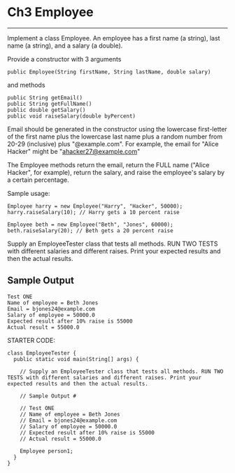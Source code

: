 # Ch3 Employee
---
Implement a class Employee. An employee has a first name (a string), last name (a string), and a salary (a double).

Provide a constructor with 3 arguments
```
public Employee(String firstName, String lastName, double salary)
```
and methods
```
public String getEmail()
public String getFullName()
public double getSalary()
public void raiseSalary(double byPercent)
```

Email should be generated in the constructor using the lowercase first-letter of the first name plus the lowercase last name plus a random number from 20-29 (inclusive) plus "@example.com". For example, the email for "Alice Hacker" might be "ahacker27@example.com"

The Employee methods return the email, return the FULL name ("Alice Hacker", for example), return the salary, and raise the employee's salary by a certain percentage.

Sample usage:
```
Employee harry = new Employee("Harry", "Hacker", 50000);
harry.raiseSalary(10); // Harry gets a 10 percent raise

Employee beth = new Employee("Beth", "Jones", 60000);
beth.raiseSalary(20); // Beth gets a 20 percent raise
```

Supply an EmployeeTester class that tests all methods. RUN TWO TESTS with different salaries and different raises. Print your expected results and then the actual results.

## Sample Output
```
Test ONE
Name of employee = Beth Jones
Email = bjones24@example.com
Salary of employee = 50000.0
Expected result after 10% raise is 55000
Actual result = 55000.0
```

STARTER CODE:
```
class EmployeeTester {
  public static void main(String[] args) {
    
    // Supply an EmployeeTester class that tests all methods. RUN TWO TESTS with different salaries and different raises. Print your expected results and then the actual results.
    
    // Sample Output #
    
    // Test ONE
    // Name of employee = Beth Jones
    // Email = bjones24@example.com
    // Salary of employee = 50000.0
    // Expected result after 10% raise is 55000
    // Actual result = 55000.0
    
    Employee person1;
  }
}
```